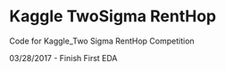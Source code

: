 # Kaggle TwoSigma RentHop
Code for Kaggle_Two Sigma RentHop Competition

03/28/2017 - Finish First EDA
